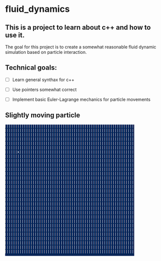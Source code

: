 # fluid_dynamics

## This is a project to learn about c++ and how to use it. 
The goal for this project is to create a somewhat reasonable fluid dynamic simulation based on particle interaction.

## Technical goals:
- [ ] Learn general synthax for c++
- [ ] Use pointers somewhat correct
- [ ] Implement basic Euler-Lagrange mechanics for particle movements 


## Slightly moving particle
![alt text](images/pic1.png)
